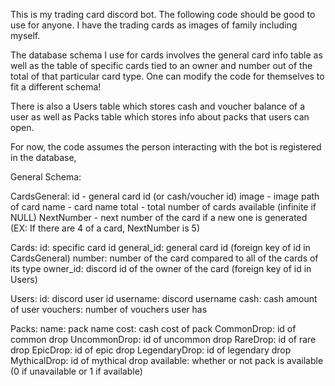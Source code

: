 This is my trading card discord bot. The following code should be good to use for anyone. I have the trading cards as images of family including myself.

The database schema I use for cards involves the general card info table as well as the table of specific cards tied to an owner and number out of the total of that particular card type. One can modify the code for themselves to fit a different schema!

There is also a Users table which stores cash and voucher balance of a user as well as Packs table which stores info about packs that users can open.

For now, the code assumes the person interacting with the bot is registered in the database,

General Schema:

CardsGeneral:
id - general card id (or cash/voucher id)
image - image path of card
name - card name
total - total number of cards available (infinite if NULL)
NextNumber - next number of the card if a new one is generated (EX: If there are 4 of a card, NextNumber is 5)

Cards:
id: specific card id
general_id: general card id (foreign key of id in CardsGeneral)
number: number of the card compared to all of the cards of its type
owner_id: discord id of the owner of the card (foreign key of id in Users)

Users:
id: discord user id
username: discord username
cash: cash amount of user
vouchers: number of vouchers user has

Packs:
name: pack name
cost: cash cost of pack
CommonDrop: id of common drop
UncommonDrop: id of uncommon drop
RareDrop: id of rare drop
EpicDrop: id of epic drop
LegendaryDrop: id of legendary drop
MythicalDrop: id of mythical drop
available: whether or not pack is available (0 if unavailable or 1 if available)
